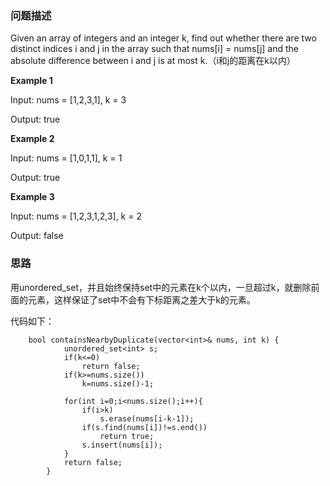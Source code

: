 ### 问题描述

Given an array of integers and an integer k, find out whether there are two distinct indices i and j in the array such that nums[i] = nums[j] and the absolute difference between i and j is at most k.（i和j的距离在k以内）

**Example 1**

Input: nums = [1,2,3,1], k = 3

Output: true

**Example 2**

Input: nums = [1,0,1,1], k = 1

Output: true

**Example 3**

Input: nums = [1,2,3,1,2,3], k = 2

Output: false

### 思路

用unordered_set，并且始终保持set中的元素在k个以内，一旦超过k，就删除前面的元素，这样保证了set中不会有下标距离之差大于k的元素。

代码如下：

```
    bool containsNearbyDuplicate(vector<int>& nums, int k) {
            unordered_set<int> s;
            if(k<=0)
                return false;
            if(k>=nums.size())
                k=nums.size()-1;
            
            for(int i=0;i<nums.size();i++){
                if(i>k)
                    s.erase(nums[i-k-1]);
                if(s.find(nums[i])!=s.end())
                    return true;
                s.insert(nums[i]);
            }
            return false;
        }
```
